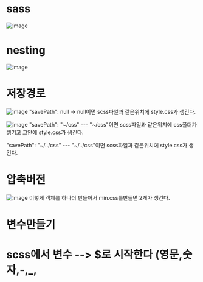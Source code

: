 # sass

![image](https://github.com/sinchangun/sass/assets/145514301/996285cd-e80d-4312-b5f5-424f605a911c)

# nesting
![image](https://github.com/sinchangun/sass/assets/145514301/46936091-2f3d-4204-a918-d90be4f8c753)

# 저장경로
![image](https://github.com/sinchangun/sass/assets/145514301/edf74f5d-34df-49c4-abab-5d8264a596b7)
"savePath": null -> null이면 scss파일과 같은위치에 style.css가 생긴다.

![image](https://github.com/sinchangun/sass/assets/145514301/041191ce-8de0-415d-9b86-5148c8a7620a)
"savePath": "~/css" ---  "~/css"이면 scss파일과 같은위치에 css폴더가생기고 그안에 style.css가 생긴다.

"savePath": "~/../css" ---  "~/../css"이면 scss파일과 같은위치에 style.css가 생긴다.

# 압축버전
![image](https://github.com/sinchangun/sass/assets/145514301/99580a77-b4dc-4ee3-943b-24fe782eb889)
이렇게 객체를 하나더 만들어서 min.css를만들면 2개가 생긴다.

# 변수만들기
# scss에서 변수 --> $로 시작한다 (영문,숫자,-,_,
